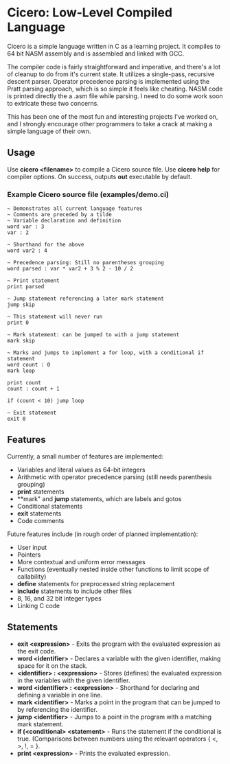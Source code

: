 # Cicero: Low-Level Compiled Language
Cicero is a simple language written in C as a learning project. It compiles to 64 bit NASM assembly and is assembled and linked with GCC.

The compiler code is fairly straightforward and imperative, and there's a lot of cleanup to do from it's current state. It utilizes a single-pass, recursive descent parser. Operator precedence parsing is implemented using the Pratt parsing approach, which is so simple it feels like cheating. NASM code is printed directly the a .asm file while parsing. I need to do some work soon to extricate these two concerns.

This has been one of the most fun and interesting projects I've worked on, and I strongly encourage other programmers to take a crack at making a simple language of their own.
## Usage
Use **cicero \<filename>** to compile a Cicero source file. Use **cicero help** for compiler options. On success, outputs **out** executable by default.
### Example Cicero source file (examples/demo.ci)
```
~ Demonstrates all current language features
~ Comments are preceded by a tilde
~ Variable declaration and definition
word var : 3
var : 2

~ Shorthand for the above
word var2 : 4

~ Precedence parsing: Still no parentheses grouping
word parsed : var * var2 + 3 % 2 - 10 / 2

~ Print statement
print parsed

~ Jump statement referencing a later mark statement
jump skip

~ This statement will never run
print 0

~ Mark statement: can be jumped to with a jump statement
mark skip

~ Marks and jumps to implement a for loop, with a conditional if statement
word count : 0
mark loop

print count
count : count + 1

if (count < 10) jump loop

~ Exit statement
exit 0
```
## Features
Currently, a small number of features are implemented:
- Variables and literal values as 64-bit integers
- Arithmetic with operator precedence parsing (still needs parenthesis grouping)
- **print** statements
- **mark" and **jump** statements, which are labels and gotos
- Conditional statements
- **exit** statements
- Code comments

Future features include (in rough order of planned implementation):
- User input
- Pointers
- More contextual and uniform error messages
- Functions (eventually nested inside other functions to limit scope of callability)
- **define** statements for preprocessed string replacement
- **include** statements to include other files
- 8, 16, and 32 bit integer types
- Linking C code
## Statements
- **exit \<expression>** - Exits the program with the evaluated expression as the exit code.
- **word \<identifier>** - Declares a variable with the given identifier, making space for it on the stack.
- **\<identifier> : \<expression>** - Stores (defines) the evaluated expression in the variables with the given identifier.
- **word \<identifier> : \<expression>** - Shorthand for declaring and defining a variable in one line.
- **mark \<identifier>** - Marks a point in the program that can be jumped to by referencing the identifier.
- **jump \<identifier>** - Jumps to a point in the program with a matching mark statement.
- **if (\<conditional> \<statement>** - Runs the statement if the conditional is true. (Comparisons between numbers using the relevant operators { <, >, !, = }.
- **print \<expression>** - Prints the evaluated expression.
